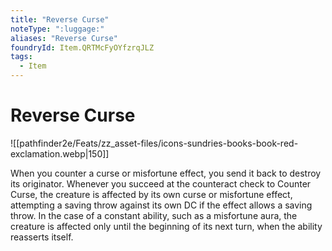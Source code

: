 ```yaml
---
title: "Reverse Curse"
noteType: ":luggage:"
aliases: "Reverse Curse"
foundryId: Item.QRTMcFyOYfzrqJLZ
tags:
  - Item
---
```


# Reverse Curse
![[pathfinder2e/Feats/zz_asset-files/icons-sundries-books-book-red-exclamation.webp|150]]

When you counter a curse or misfortune effect, you send it back to destroy its originator. Whenever you succeed at the counteract check to Counter Curse, the creature is affected by its own curse or misfortune effect, attempting a saving throw against its own DC if the effect allows a saving throw. In the case of a constant ability, such as a misfortune aura, the creature is affected only until the beginning of its next turn, when the ability reasserts itself.
